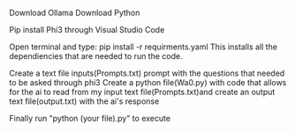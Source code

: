 Download Ollama
Download Python

Pip install Phi3 through Visual Studio Code

Open terminal and type:
  pip install -r requirments.yaml
This installs all the dependiencies that are needed to run the code.

Create a text file inputs(Prompts.txt) prompt with the questions that needed to be asked through phi3
Create a python file(Wa0.py) with code that allows for the ai to read from my input text file(Prompts.txt)and create an output text file(output.txt) with the ai's response

Finally run "python (your file).py" to execute
